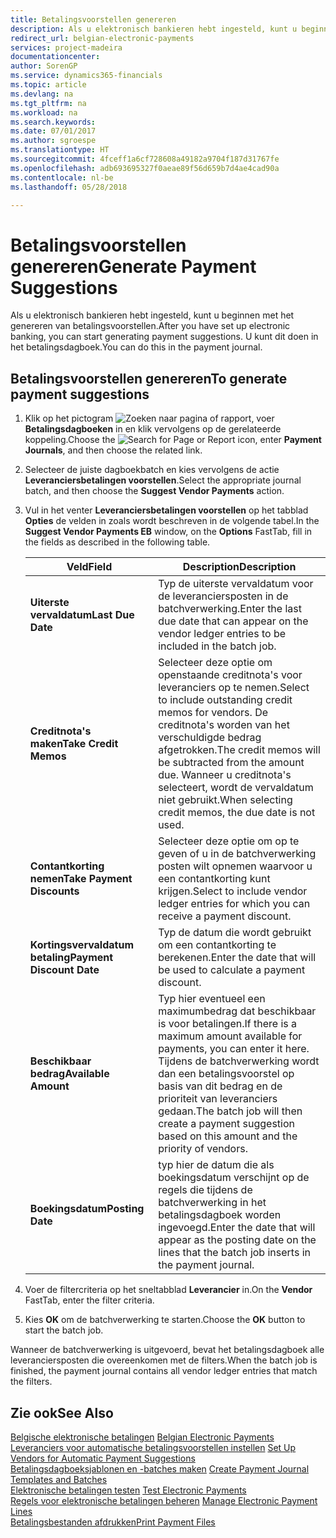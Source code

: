 ```yaml
---
title: Betalingsvoorstellen genereren
description: Als u elektronisch bankieren hebt ingesteld, kunt u beginnen met het genereren van betalingsvoorstellen. U kunt dit doen in het betalingsdagboek.
redirect_url: belgian-electronic-payments
services: project-madeira
documentationcenter: 
author: SorenGP
ms.service: dynamics365-financials
ms.topic: article
ms.devlang: na
ms.tgt_pltfrm: na
ms.workload: na
ms.search.keywords: 
ms.date: 07/01/2017
ms.author: sgroespe
ms.translationtype: HT
ms.sourcegitcommit: 4fceff1a6cf728608a49182a9704f187d31767fe
ms.openlocfilehash: adb693695327f0aeae89f56d659b7d4ae4cad90a
ms.contentlocale: nl-be
ms.lasthandoff: 05/28/2018

---
```

# <a name="generate-payment-suggestions"></a><span data-ttu-id="00750-104">Betalingsvoorstellen genereren</span><span class="sxs-lookup"><span data-stu-id="00750-104">Generate Payment Suggestions</span></span>
<span data-ttu-id="00750-105">Als u elektronisch bankieren hebt ingesteld, kunt u beginnen met het genereren van betalingsvoorstellen.</span><span class="sxs-lookup"><span data-stu-id="00750-105">After you have set up electronic banking, you can start generating payment suggestions.</span></span> <span data-ttu-id="00750-106">U kunt dit doen in het betalingsdagboek.</span><span class="sxs-lookup"><span data-stu-id="00750-106">You can do this in the payment journal.</span></span>  

## <a name="to-generate-payment-suggestions"></a><span data-ttu-id="00750-107">Betalingsvoorstellen genereren</span><span class="sxs-lookup"><span data-stu-id="00750-107">To generate payment suggestions</span></span>  

1.  <span data-ttu-id="00750-108">Klik op het pictogram ![Zoeken naar pagina of rapport](../../media/ui-search/search_small.png "pictogram Zoeken naar pagina of rapport"), voer **Betalingsdagboeken** in en klik vervolgens op de gerelateerde koppeling.</span><span class="sxs-lookup"><span data-stu-id="00750-108">Choose the ![Search for Page or Report](../../media/ui-search/search_small.png "Search for Page or Report icon") icon, enter **Payment Journals**, and then choose the related link.</span></span>  
2.  <span data-ttu-id="00750-109">Selecteer de juiste dagboekbatch en kies vervolgens de actie **Leveranciersbetalingen voorstellen**.</span><span class="sxs-lookup"><span data-stu-id="00750-109">Select the appropriate journal batch, and then choose the **Suggest Vendor Payments** action.</span></span>  
3.  <span data-ttu-id="00750-110">Vul in het venter **Leveranciersbetalingen voorstellen** op het tabblad **Opties** de velden in zoals wordt beschreven in de volgende tabel.</span><span class="sxs-lookup"><span data-stu-id="00750-110">In the **Suggest Vendor Payments EB**  window, on the **Options** FastTab, fill in the fields as described in the following table.</span></span>  

    |<span data-ttu-id="00750-111">Veld</span><span class="sxs-lookup"><span data-stu-id="00750-111">Field</span></span>|<span data-ttu-id="00750-112">Description</span><span class="sxs-lookup"><span data-stu-id="00750-112">Description</span></span>|  
    |---------------------------------|---------------------------------------|  
    |<span data-ttu-id="00750-113">**Uiterste vervaldatum**</span><span class="sxs-lookup"><span data-stu-id="00750-113">**Last Due Date**</span></span>|<span data-ttu-id="00750-114">Typ de uiterste vervaldatum voor de leveranciersposten in de batchverwerking.</span><span class="sxs-lookup"><span data-stu-id="00750-114">Enter the last due date that can appear on the vendor ledger entries to be included in the batch job.</span></span>|  
    |<span data-ttu-id="00750-115">**Creditnota's maken**</span><span class="sxs-lookup"><span data-stu-id="00750-115">**Take Credit Memos**</span></span>|<span data-ttu-id="00750-116">Selecteer deze optie om openstaande creditnota's voor leveranciers op te nemen.</span><span class="sxs-lookup"><span data-stu-id="00750-116">Select to include outstanding credit memos for vendors.</span></span> <span data-ttu-id="00750-117">De creditnota's worden van het verschuldigde bedrag afgetrokken.</span><span class="sxs-lookup"><span data-stu-id="00750-117">The credit memos will be subtracted from the amount due.</span></span> <span data-ttu-id="00750-118">Wanneer u creditnota's selecteert, wordt de vervaldatum niet gebruikt.</span><span class="sxs-lookup"><span data-stu-id="00750-118">When selecting credit memos, the due date is not used.</span></span>|  
    |<span data-ttu-id="00750-119">**Contantkorting nemen**</span><span class="sxs-lookup"><span data-stu-id="00750-119">**Take Payment Discounts**</span></span>|<span data-ttu-id="00750-120">Selecteer deze optie om op te geven of u in de batchverwerking posten wilt opnemen waarvoor u een contantkorting kunt krijgen.</span><span class="sxs-lookup"><span data-stu-id="00750-120">Select to include vendor ledger entries for which you can receive a payment discount.</span></span>|  
    |<span data-ttu-id="00750-121">**Kortingsvervaldatum betaling**</span><span class="sxs-lookup"><span data-stu-id="00750-121">**Payment Discount Date**</span></span>|<span data-ttu-id="00750-122">Typ de datum die wordt gebruikt om een contantkorting te berekenen.</span><span class="sxs-lookup"><span data-stu-id="00750-122">Enter the date that will be used to calculate a payment discount.</span></span>|  
    |<span data-ttu-id="00750-123">**Beschikbaar bedrag**</span><span class="sxs-lookup"><span data-stu-id="00750-123">**Available Amount**</span></span>|<span data-ttu-id="00750-124">Typ hier eventueel een maximumbedrag dat beschikbaar is voor betalingen.</span><span class="sxs-lookup"><span data-stu-id="00750-124">If there is a maximum amount available for payments, you can enter it here.</span></span> <span data-ttu-id="00750-125">Tijdens de batchverwerking wordt dan een betalingsvoorstel op basis van dit bedrag en de prioriteit van leveranciers gedaan.</span><span class="sxs-lookup"><span data-stu-id="00750-125">The batch job will then create a payment suggestion based on this amount and the priority of vendors.</span></span>|  
    |<span data-ttu-id="00750-126">**Boekingsdatum**</span><span class="sxs-lookup"><span data-stu-id="00750-126">**Posting Date**</span></span>|<span data-ttu-id="00750-127">typ hier de datum die als boekingsdatum verschijnt op de regels die tijdens de batchverwerking in het betalingsdagboek worden ingevoegd.</span><span class="sxs-lookup"><span data-stu-id="00750-127">Enter the date that will appear as the posting date on the lines that the batch job inserts in the payment journal.</span></span>|  

4.  <span data-ttu-id="00750-128">Voer de filtercriteria op het sneltabblad **Leverancier** in.</span><span class="sxs-lookup"><span data-stu-id="00750-128">On the **Vendor** FastTab, enter the filter criteria.</span></span>  
5.  <span data-ttu-id="00750-129">Kies **OK** om de batchverwerking te starten.</span><span class="sxs-lookup"><span data-stu-id="00750-129">Choose the **OK** button to start the batch job.</span></span>  

<span data-ttu-id="00750-130">Wanneer de batchverwerking is uitgevoerd, bevat het betalingsdagboek alle leveranciersposten die overeenkomen met de filters.</span><span class="sxs-lookup"><span data-stu-id="00750-130">When the batch job is finished, the payment journal contains all vendor ledger entries that match the filters.</span></span>  

## <a name="see-also"></a><span data-ttu-id="00750-131">Zie ook</span><span class="sxs-lookup"><span data-stu-id="00750-131">See Also</span></span>  
 <span data-ttu-id="00750-132">[Belgische elektronische betalingen](belgian-electronic-payments.md) </span><span class="sxs-lookup"><span data-stu-id="00750-132">[Belgian Electronic Payments](belgian-electronic-payments.md) </span></span>  
 <span data-ttu-id="00750-133">[Leveranciers voor automatische betalingsvoorstellen instellen](how-to-set-up-vendors-for-automatic-payment-suggestions.md) </span><span class="sxs-lookup"><span data-stu-id="00750-133">[Set Up Vendors for Automatic Payment Suggestions](how-to-set-up-vendors-for-automatic-payment-suggestions.md) </span></span>  
 <span data-ttu-id="00750-134">[Betalingsdagboeksjablonen en -batches maken](how-to-create-payment-journal-templates-and-batches.md) </span><span class="sxs-lookup"><span data-stu-id="00750-134">[Create Payment Journal Templates and Batches](how-to-create-payment-journal-templates-and-batches.md) </span></span>  
 <span data-ttu-id="00750-135">[Elektronische betalingen testen](how-to-test-electronic-payments.md) </span><span class="sxs-lookup"><span data-stu-id="00750-135">[Test Electronic Payments](how-to-test-electronic-payments.md) </span></span>  
 <span data-ttu-id="00750-136">[Regels voor elektronische betalingen beheren](how-to-manage-electronic-payment-lines.md) </span><span class="sxs-lookup"><span data-stu-id="00750-136">[Manage Electronic Payment Lines](how-to-manage-electronic-payment-lines.md) </span></span>  
 [<span data-ttu-id="00750-137">Betalingsbestanden afdrukken</span><span class="sxs-lookup"><span data-stu-id="00750-137">Print Payment Files</span></span>](how-to-print-payment-files.md)

